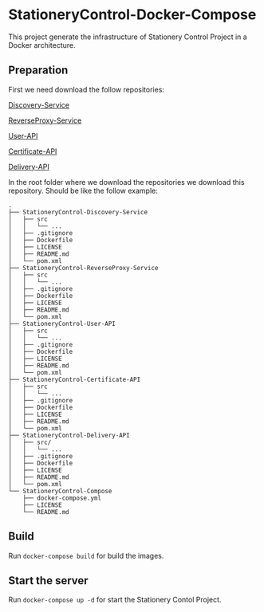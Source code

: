 # StationeryControl-Docker-Compose

This project generate the infrastructure of Stationery Control Project in a Docker architecture.

## Preparation

First we need download the follow repositories:

[Discovery-Service](https://github.com/Capsule-Corp-Cucuta/StationeryControl-Discovery-Service)

[ReverseProxy-Service](https://github.com/Capsule-Corp-Cucuta/StationeryControl-ReverseProxy-Service)

[User-API](https://github.com/Capsule-Corp-Cucuta/StationeryControl-User-API)

[Certificate-API](https://github.com/Capsule-Corp-Cucuta/StationeryControl-Certificate-API)

[Delivery-API](https://github.com/Capsule-Corp-Cucuta/StationeryControl-Delivery-API)

In the root folder where we download the repositories we download this repository. Should be like the follow example:

```
.
├── StationeryControl-Discovery-Service
│   ├── src
│   │   └── ...
│   ├── .gitignore
│   ├── Dockerfile
│   ├── LICENSE
│   ├── README.md
│   └── pom.xml
├── StationeryControl-ReverseProxy-Service
│   ├── src
│   │   └── ...
│   ├── .gitignore
│   ├── Dockerfile
│   ├── LICENSE
│   ├── README.md
│   └── pom.xml
├── StationeryControl-User-API
│   ├── src
│   │   └── ...
│   ├── .gitignore
│   ├── Dockerfile
│   ├── LICENSE
│   ├── README.md
│   └── pom.xml
├── StationeryControl-Certificate-API
│   ├── src
│   │   └── ...
│   ├── .gitignore
│   ├── Dockerfile
│   ├── LICENSE
│   ├── README.md
│   └── pom.xml
├── StationeryControl-Delivery-API
│   ├── src/
│   │   └── ...
│   ├── .gitignore
│   ├── Dockerfile
│   ├── LICENSE
│   ├── README.md
│   └── pom.xml
└── StationeryControl-Compose
	├── docker-compose.yml
	├── LICENSE
	└── README.md
```

## Build

Run `docker-compose build` for build the images.

## Start the server 

Run `docker-compose up -d` for start the Stationery Contol Project.
